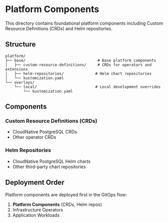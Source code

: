 # Platform Components

This directory contains foundational platform components including Custom Resource Definitions (CRDs) and Helm repositories.

## Structure

```
platform/
├── base/                                # Base platform components
│   ├── custom-resource-definitions/     # CRDs for operators and extensions
│   ├── helm-repositories/              # Helm chart repositories
│   └── kustomization.yaml
└── overlays/
    └── local/                          # Local development overrides
        └── kustomization.yaml
```

## Components

### Custom Resource Definitions (CRDs)
- CloudNative PostgreSQL CRDs
- Other operator CRDs

### Helm Repositories
- CloudNative PostgreSQL Helm charts
- Other third-party chart repositories

## Deployment Order

Platform components are deployed first in the GitOps flow:
1. **Platform Components** (CRDs, Helm repos) 
2. Infrastructure Operators
3. Application Workloads
